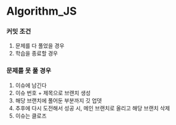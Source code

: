 # Algorithm_JS

### 커밋 조건 ###
1. 문제를 다 풀었을 경우
2. 학습을 종료할 경우

### 문제를 못 풀 경우 ###
1. 이슈에 남긴다
2. 이슈 번호 + 제목으로 브랜치 생성
3. 해당 브랜치에 풀어둔 부분까지 깃 업뎃
4. 추후에 다시 도전해서 성공 시, 메인 브랜치로 올리고 해당 브랜치 삭제
5. 이슈는 클로즈
